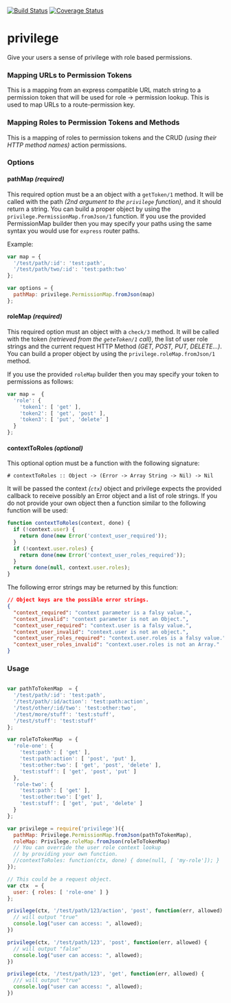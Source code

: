 [![Build Status](https://travis-ci.org/scull7/privilege.svg?branch=master)](https://travis-ci.org/scull7/privilege)
[![Coverage Status](https://coveralls.io/repos/scull7/privilege/badge.svg?branch=master&service=github)](https://coveralls.io/github/scull7/privilege?branch=master)

# privilege
Give your users a sense of privilege with role based permissions.

### Mapping URLs to Permission Tokens

This is a mapping from an express compatible URL match string to a permission
token that will be used for role -> permission lookup. This is used to map
URLs to a route-permission key.

### Mapping Roles to Permission Tokens and Methods

This is a mapping of roles to permission tokens and the CRUD _(using their
HTTP method names)_ action permissions.

### Options

#### pathMap _(required)_

This required option must be a an object with a `getToken/1` method.  It will
be called with the path _(2nd argument to the `privilege` function)_, and it
should return a string.   You can build a proper object by using the
`privilege.PermissionMap.fromJson/1` function.   If you use the provided
PermissionMap builder then you may specify your paths using the same syntax
you would use for `express` router paths.

Example:
```javascript
var map = {
  '/test/path/:id': 'test:path',
  '/test/path/two/:id': 'test:path:two'
};

var options = {
  pathMap: privilege.PermissionMap.fromJson(map)
};
```

#### roleMap _(required)_

This required option must an object with a `check/3` method.  It will be
called with the token _(retrieved from the `geteToken/1` call)_, the list of
user role strings and the current request HTTP Method _(GET, POST, PUT,
DELETE...)_.  You can build a proper object by using the
`privilege.roleMap.fromJson/1` method.  

If you use the provided `roleMap` builder then you may specify your token to
permissions as follows:

```javascript
var map =  {
  'role': {
    'token1': [ 'get' ],
    'token2': [ 'get', 'post' ],
    'token3': [ 'put', 'delete' ]
  }
};
```

#### contextToRoles _(optional)_

This optional option must be a function with the following signature:
```
# contextToRoles :: Object -> (Error -> Array String -> Nil) -> Nil
```

It will be passed the context _(`ctx`)_ object and privilege expects the
provided callback to receive possibly an Error object and a list of role
strings. If you do not provide your own object then a function similar to the
following function will be used:

```javascript
function contextToRoles(context, done) {
  if (!context.user) {
    return done(new Error('context_user_required'));
  }
  if (!context.user.roles) {
    return done(new Error('context_user_roles_required'));
  }
  return done(null, context.user.roles);
}
```

The following error strings may be returned by this function:
```json
// Object keys are the possible error strings.
{
  "context_required": "context parameter is a falsy value.",
  "context_invalid": "context parameter is not an Object.",
  "context_user_required": "context.user is a falsy value.",
  "context_user_invalid": "context.user is not an object.",
  "context_user_roles_required": "context.user.roles is a falsy value.",
  "context_user_roles_invalid": "context.user.roles is not an Array."
}
```

### Usage

```javascript

var pathToTokenMap  = {
  '/test/path/:id': 'test:path',
  '/test/path/:id/action': 'test:path:action',
  '/test/other/:id/two': 'test:other:two',
  '/test/more/stuff': 'test:stuff',
  '/test/stuff': 'test:stuff'
};

var roleToTokenMap  = {
  'role-one': {
    'test:path': [ 'get' ],
    'test:path:action': [ 'post', 'put' ],
    'test:other:two': [ 'get', 'post', 'delete' ],
    'test:stuff': [ 'get', 'post', 'put' ]
  },
  'role-two': {
    'test:path': [ 'get' ],
    'test:other:two': ['get' ],
    'test:stuff': [ 'get', 'put', 'delete' ]
  }
};

var privilege = require('privilege')({
  pathMap: Privilege.PermissionMap.fromJson(pathToTokenMap),
  roleMap: Privilege.roleMap.fromJson(roleToTokenMap)
  // You can override the user role context lookup
  // by providing your own function.
  //contextToRoles: function(ctx, done) { done(null, [ 'my-role']); }
});

// This could be a request object.
var ctx  = {
  user: { roles: [ 'role-one' ] }
};

privilege(ctx, '/test/path/123/action', 'post', function(err, allowed) {
  // will output "true"
  console.log("user can access: ", allowed);
})

privilege(ctx, '/test/path/123', 'post', function(err, allowed) {
  // will output "false"
  console.log("user can access: ", allowed);
})

privilege(ctx, '/test/path/123', 'get', function(err, allowed) {
  /// will output "true"
  console.log("user can access: ", allowed);
})

```
